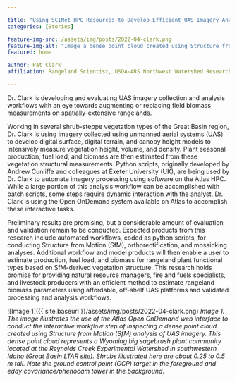```yaml
---

title: "Using SCINet HPC Resources to Develop Efficient UAS Imagery Analysis Workflows for Rangeland Management"
categories: [Stories]

feature-img-src: /assets/img/posts/2022-04-clark.png
feature-img-alt: "Image a dense point cloud created using Structure from Motion analysis of UAS imagery"
featured: home

author: Pat Clark
affiliation: Rangeland Scientist, USDA-ARS Northwest Watershed Research Center, Boise, Idaho

---
```


Dr. Clark is developing and evaluating UAS imagery collection and analysis workflows with an eye towards augmenting or replacing field biomass measurements on spatially-extensive rangelands.

Working in several shrub-steppe vegetation types of the Great Basin region, Dr. Clark is using imagery collected using unmanned aerial systems (UAS) to develop digital surface, digital terrain, and canopy height models to intensively measure vegetation height, volume, and density. Plant seasonal production, fuel load, and biomass are then estimated from these vegetation structural measurements. Python scripts, originally developed by Andrew Cunliffe and colleagues at Exeter University (UK), are being used by Dr. Clark to automate imagery processing using software on the Atlas HPC. While a large portion of this analysis workflow can be accomplished with batch scripts, some steps require dynamic interaction with the analyst. Dr. Clark is using the Open OnDemand system available on Atlas to accomplish these interactive tasks.

Preliminary results are promising, but a considerable amount of evaluation and validation remain to be conducted. Expected products from this research include automated workflows, coded as python scripts, for conducting Structure from Motion (SfM), orthorectification, and mosaicking analyses. Additional workflow and model products will then enable a user to estimate production, fuel load, and biomass for rangeland plant functional types based on SfM-derived vegetation structure. This research holds promise for providing natural resource managers, fire and fuels specialists, and livestock producers with an efficient method to estimate rangeland biomass parameters using affordable, off-shelf UAS platforms and validated processing and analysis workflows. 

![Image 1]({{ site.baseurl }}/assets/img/posts/2022-04-clark.png)
*Image 1. The image illustrates the use of the Atlas Open OnDemand web interface to conduct the interactive workflow step of inspecting a dense point cloud created using Structure from Motion (SfM) analysis of UAS imagery. This dense point cloud represents a Wyoming big sagebrush plant community located at the Reynolds Creek Experimental Watershed in southwestern Idaho (Great Basin LTAR site). Shrubs illustrated here are about 0.25 to 0.5 m tall. Note the ground control point (GCP) target in the foreground and eddy covariance/phenocam tower in the background.*

